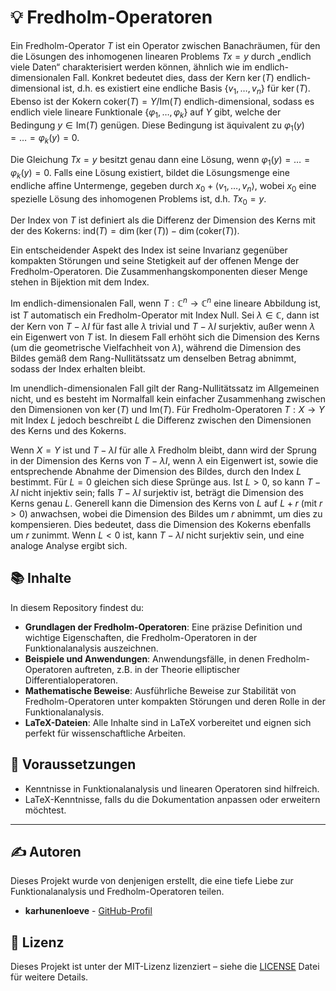 # 💡 Fredholm-Operatoren
Ein Fredholm-Operator $T$ ist ein Operator zwischen Banachräumen, für den die Lösungen des inhomogenen linearen Problems $T x = y$ durch „endlich viele Daten“ charakterisiert werden können, ähnlich wie im endlich-dimensionalen Fall. Konkret bedeutet dies, dass der Kern $\ker(T)$ endlich-dimensional ist, d.h. es existiert eine endliche Basis $\{v_1, \dots, v_n\}$ für $\ker(T)$. Ebenso ist der Kokern $\text{coker}(T) = Y / \text{Im}(T)$ endlich-dimensional, sodass es endlich viele lineare Funktionale $\{\varphi_1, \dots, \varphi_k\}$ auf $Y$ gibt, welche der Bedingung $y \in \text{Im}(T)$ genügen. Diese Bedingung ist äquivalent zu $\varphi_1(y) = \dots = \varphi_k(y) = 0$. 

Die Gleichung $T x = y$ besitzt genau dann eine Lösung, wenn $\varphi_1(y) = \dots = \varphi_k(y) = 0$. Falls eine Lösung existiert, bildet die Lösungsmenge eine endliche affine Untermenge, gegeben durch $x_0 + \langle v_1, \dots, v_n \rangle$, wobei $x_0$ eine spezielle Lösung des inhomogenen Problems ist, d.h. $T x_0 = y$.

Der Index von $T$ ist definiert als die Differenz der Dimension des Kerns mit der des Kokerns: $\text{ind}(T) = \dim(\ker(T)) - \dim(\text{coker}(T))$.

Ein entscheidender Aspekt des Index ist seine Invarianz gegenüber kompakten Störungen und seine Stetigkeit auf der offenen Menge der Fredholm-Operatoren. Die Zusammenhangskomponenten dieser Menge stehen in Bijektion mit dem Index.

Im endlich-dimensionalen Fall, wenn $T: \mathbb{C}^n \to \mathbb{C}^n$ eine lineare Abbildung ist, ist $T$ automatisch ein Fredholm-Operator mit Index Null. Sei $\lambda \in \mathbb{C}$, dann ist der Kern von $T - \lambda I$ für fast alle $\lambda$ trivial und $T - \lambda I$ surjektiv, außer wenn $\lambda$ ein Eigenwert von $T$ ist. In diesem Fall erhöht sich die Dimension des Kerns (um die geometrische Vielfachheit von $\lambda$), während die Dimension des Bildes gemäß dem Rang-Nullitätssatz um denselben Betrag abnimmt, sodass der Index erhalten bleibt.

Im unendlich-dimensionalen Fall gilt der Rang-Nullitätssatz im Allgemeinen nicht, und es besteht im Normalfall kein einfacher Zusammenhang zwischen den Dimensionen von $\ker(T)$ und $\text{Im}(T)$. Für Fredholm-Operatoren $T: X \to Y$ mit Index $L$ jedoch beschreibt $L$ die Differenz zwischen den Dimensionen des Kerns und des Kokerns.

Wenn $X = Y$ ist und $T - \lambda I$ für alle $\lambda$ Fredholm bleibt, dann wird der Sprung in der Dimension des Kerns von $T - \lambda I$, wenn $\lambda$ ein Eigenwert ist, sowie die entsprechende Abnahme der Dimension des Bildes, durch den Index $L$ bestimmt. Für $L = 0$ gleichen sich diese Sprünge aus. Ist $L > 0$, so kann $T - \lambda I$ nicht injektiv sein; falls $T - \lambda I$ surjektiv ist, beträgt die Dimension des Kerns genau $L$. Generell kann die Dimension des Kerns von $L$ auf $L + r$ (mit $r > 0$) anwachsen, wobei die Dimension des Bildes um $r$ abnimmt, um dies zu kompensieren. Dies bedeutet, dass die Dimension des Kokerns ebenfalls um $r$ zunimmt. Wenn $L < 0$ ist, kann $T - \lambda I$ nicht surjektiv sein, und eine analoge Analyse ergibt sich.

## 📚 Inhalte

In diesem Repository findest du:
- **Grundlagen der Fredholm-Operatoren**: Eine präzise Definition und wichtige Eigenschaften, die Fredholm-Operatoren in der Funktionalanalysis auszeichnen.
- **Beispiele und Anwendungen**: Anwendungsfälle, in denen Fredholm-Operatoren auftreten, z.B. in der Theorie elliptischer Differentialoperatoren.
- **Mathematische Beweise**: Ausführliche Beweise zur Stabilität von Fredholm-Operatoren unter kompakten Störungen und deren Rolle in der Funktionalanalysis.
- **LaTeX-Dateien**: Alle Inhalte sind in LaTeX vorbereitet und eignen sich perfekt für wissenschaftliche Arbeiten.

## 🧠 Voraussetzungen

- Kenntnisse in Funktionalanalysis und linearen Operatoren sind hilfreich.
- LaTeX-Kenntnisse, falls du die Dokumentation anpassen oder erweitern möchtest.

---

## ✍️ Autoren

Dieses Projekt wurde von denjenigen erstellt, die eine tiefe Liebe zur Funktionalanalysis und Fredholm-Operatoren teilen.

- **karhunenloeve** - [GitHub-Profil](https://github.com/karhunenloeve)

## 📄 Lizenz

Dieses Projekt ist unter der MIT-Lizenz lizenziert – siehe die [LICENSE](LICENSE) Datei für weitere Details.